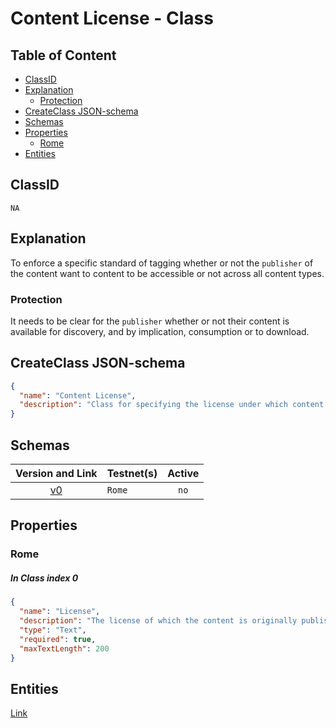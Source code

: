 Content License - Class
=======================

Table of Content
----------------
<!-- TOC START min:1 max:3 link:true asterisk:false update:true -->
  - [ClassID](#classid)
  - [Explanation](#explanation)
    - [Protection](#protection)
  - [CreateClass JSON-schema](#createclass-json-schema)
  - [Schemas](#schemas)
  - [Properties](#properties)
    - [Rome](#rome)
  - [Entities](#entities)
<!-- TOC END -->

## ClassID
`NA`

## Explanation
To enforce a specific standard of tagging whether or not the `publisher` of the content want to content to be accessible or not across all content types.

### Protection

It needs to be clear for the `publisher` whether or not their content is available for discovery, and by implication, consumption or to download.

## CreateClass JSON-schema
```json
{
  "name": "Content License",
  "description": "Class for specifying the license under which content is published."
}
```

## Schemas

|Version and Link                                           |   Testnet(s)     |Active|
|:---------------------------------------------------------:|------------------|:----:|
| [v0](../../schemas/general/contentLicense0.json)          | `Rome`           | `no` |

## Properties
### Rome
##### In Class index 0
```json
{
  "name": "License",
  "description": "The license of which the content is originally published under.",
  "type": "Text",
  "required": true,
  "maxTextLength": 200
}
```

## Entities

[Link](../../entities/general/content-license.md)
